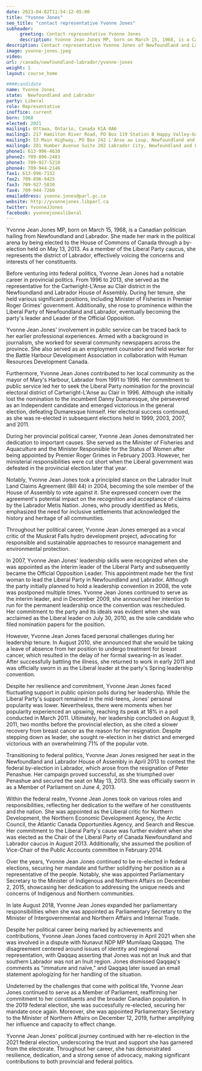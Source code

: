 ```yaml
---
date: 2023-04-02T11:54:12-05:00
title: "Yvonne Jones"
seo_title: "contact representative Yvonne Jones"
subheader:
     greeting: Contact representative Yvonne Jones
     description: Yvonne Jean Jones MP, born on March 15, 1968, is a Canadian politician hailing from Newfoundland and Labrador. She made her mark in the political arena by being elected to the House of Commons of Canada through a by-election held on May 13, 2013. As a member of the Liberal Party caucus, she represents the district of Labrador, effectively voicing the concerns and interests of her constituents.
description: Contact representative Yvonne Jones of Newfoundland and Labrador. Contact information for Yvonne Jones includes email address, phone number, and mailing address.
image: yvonne-jones.jpeg
video:
url: /canada/newfoundland-labrador/yvonne-jones
weight: 1
layout: course_home

####candidate
name: Yvonne Jones
state:	Newfoundland and Labrador
party: Liberal
role: Representative
inoffice: current
born: 1968
elected: 2021
mailing1: Ottawa, Ontario, Canada K1A 0A6
mailing2: 217 Hamilton River Road, PO Box 119 Station B Happy Valley-Goose Bay, Newfoundland and Labrador A0P 1E0
mailing3: 53 Main Highway, PO Box 242 L'Anse au Loup, Newfoundland and Labrador A0K 3L0
mailing4: 201 Humber Avenue Suite 202 Labrador City, Newfoundland and Labrador A2V 2Y3
phone1: 613-996-4630
phone2: 709-896-2483
phone3: 709-927-5210
phone4: 709-944-2146
fax1: 613-996-7132
fax2: 709-896-9425
fax3: 709-927-5830
fax4: 709-944-7260
emailaddress: yvonne.jones@parl.gc.ca
website: http://yvonnejones.libparl.ca
twitter: YvonneJJones
facebook: yvonnejonesliberal
---
```


Yvonne Jean Jones MP, born on March 15, 1968, is a Canadian politician hailing from Newfoundland and Labrador. She made her mark in the political arena by being elected to the House of Commons of Canada through a by-election held on May 13, 2013. As a member of the Liberal Party caucus, she represents the district of Labrador, effectively voicing the concerns and interests of her constituents.

Before venturing into federal politics, Yvonne Jean Jones had a notable career in provincial politics. From 1996 to 2013, she served as the representative for the Cartwright-L'Anse au Clair district in the Newfoundland and Labrador House of Assembly. During her tenure, she held various significant positions, including Minister of Fisheries in Premier Roger Grimes' government. Additionally, she rose to prominence within the Liberal Party of Newfoundland and Labrador, eventually becoming the party's leader and Leader of the Official Opposition.

Yvonne Jean Jones' involvement in public service can be traced back to her earlier professional experiences. Armed with a background in journalism, she worked for several community newspapers across the province. She also served as an employment counselor and field worker for the Battle Harbour Development Association in collaboration with Human Resources Development Canada.

Furthermore, Yvonne Jean Jones contributed to her local community as the mayor of Mary's Harbour, Labrador from 1991 to 1996. Her commitment to public service led her to seek the Liberal Party nomination for the provincial electoral district of Cartwright-L'Anse au Clair in 1996. Although she initially lost the nomination to the incumbent Danny Dumaresque, she persevered as an Independent candidate and emerged victorious in the general election, defeating Dumaresque himself. Her electoral success continued, as she was re-elected in subsequent elections held in 1999, 2003, 2007, and 2011.

During her provincial political career, Yvonne Jean Jones demonstrated her dedication to important causes. She served as the Minister of Fisheries and Aquaculture and the Minister Responsible for the Status of Women after being appointed by Premier Roger Grimes in February 2003. However, her ministerial responsibilities were cut short when the Liberal government was defeated in the provincial election later that year.

Notably, Yvonne Jean Jones took a principled stance on the Labrador Inuit Land Claims Agreement (Bill 44) in 2004, becoming the sole member of the House of Assembly to vote against it. She expressed concern over the agreement's potential impact on the recognition and acceptance of claims by the Labrador Metis Nation. Jones, who proudly identified as Metis, emphasized the need for inclusive settlements that acknowledged the history and heritage of all communities.

Throughout her political career, Yvonne Jean Jones emerged as a vocal critic of the Muskrat Falls hydro development project, advocating for responsible and sustainable approaches to resource management and environmental protection.

In 2007, Yvonne Jean Jones' leadership skills were recognized when she was appointed as the interim leader of the Liberal Party and subsequently became the Official Opposition Leader. This appointment made her the first woman to lead the Liberal Party in Newfoundland and Labrador. Although the party initially planned to hold a leadership convention in 2008, the vote was postponed multiple times. Yvonne Jean Jones continued to serve as the interim leader, and in December 2009, she announced her intention to run for the permanent leadership once the convention was rescheduled. Her commitment to the party and its ideals was evident when she was acclaimed as the Liberal leader on July 30, 2010, as the sole candidate who filed nomination papers for the position.

However, Yvonne Jean Jones faced personal challenges during her leadership tenure. In August 2010, she announced that she would be taking a leave of absence from her position to undergo treatment for breast cancer, which resulted in the delay of her formal swearing-in as leader. After successfully battling the illness, she returned to work in early 2011 and was officially sworn in as the Liberal leader at the party's Spring leadership convention.

Despite her resilience and commitment, Yvonne Jean Jones faced fluctuating support in public opinion polls during her leadership. While the Liberal Party's support remained in the mid-teens, Jones' personal popularity was lower. Nevertheless, there were moments when her popularity experienced an upswing, reaching its peak at 18% in a poll conducted in March 2011. Ultimately, her leadership concluded on August 9, 2011, two months before the provincial election, as she cited a slower recovery from breast cancer as the reason for her resignation. Despite stepping down as leader, she sought re-election in her district and emerged victorious with an overwhelming 71% of the popular vote.

Transitioning to federal politics, Yvonne Jean Jones resigned her seat in the Newfoundland and Labrador House of Assembly in April 2013 to contest the federal by-election in Labrador, which arose from the resignation of Peter Penashue. Her campaign proved successful, as she triumphed over Penashue and secured the seat on May 13, 2013. She was officially sworn in as a Member of Parliament on June 4, 2013.

Within the federal realm, Yvonne Jean Jones took on various roles and responsibilities, reflecting her dedication to the welfare of her constituents and the nation. She was appointed as the Liberal critic for Northern Development, the Northern Economic Development Agency, the Arctic Council, the Atlantic Canada Opportunities Agency, and Search and Rescue. Her commitment to the Liberal Party's cause was further evident when she was elected as the Chair of the Liberal Party of Canada Newfoundland and Labrador caucus in August 2013. Additionally, she assumed the position of Vice-Chair of the Public Accounts committee in February 2014.

Over the years, Yvonne Jean Jones continued to be re-elected in federal elections, securing her mandate and further solidifying her position as a representative of the people. Notably, she was appointed Parliamentary Secretary to the Minister of Indigenous and Northern Affairs on December 2, 2015, showcasing her dedication to addressing the unique needs and concerns of Indigenous and Northern communities.

In late August 2018, Yvonne Jean Jones expanded her parliamentary responsibilities when she was appointed as Parliamentary Secretary to the Minister of Intergovernmental and Northern Affairs and Internal Trade.

Despite her political career being marked by achievements and contributions, Yvonne Jean Jones faced controversy in April 2021 when she was involved in a dispute with Nunavut NDP MP Mumilaaq Qaqqaq. The disagreement centered around issues of identity and regional representation, with Qaqqaq asserting that Jones was not an Inuk and that southern Labrador was not an Inuit region. Jones dismissed Qaqqaq's comments as "immature and naïve," and Qaqqaq later issued an email statement apologizing for her handling of the situation.

Undeterred by the challenges that come with political life, Yvonne Jean Jones continued to serve as a Member of Parliament, reaffirming her commitment to her constituents and the broader Canadian population. In the 2019 federal election, she was successfully re-elected, securing her mandate once again. Moreover, she was appointed Parliamentary Secretary to the Minister of Northern Affairs on December 12, 2019, further amplifying her influence and capacity to effect change.

Yvonne Jean Jones' political journey continued with her re-election in the 2021 federal election, underscoring the trust and support she has garnered from the electorate. Throughout her career, she has demonstrated resilience, dedication, and a strong sense of advocacy, making significant contributions to both provincial and federal politics.
